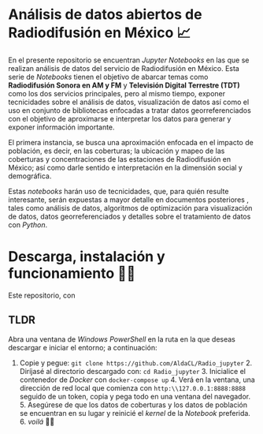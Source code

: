 # Análisis de datos abiertos de Radiodifusión en México 📈

En el presente repositorio se encuentran *Jupyter Notebooks* en las que se realizan análisis de datos del servicio de Radiodifusión en México. Esta serie de *Notebooks* tienen el objetivo de abarcar temas como **Radiodifusión Sonora en AM y FM** y  **Televisión Digital Terrestre (TDT)**  como los dos servicios principales, pero al mismo tiempo, exponer tecnicidades sobre el análisis de datos, visualización de datos así como el uso en conjunto  de bibliotecas enfocadas a tratar datos georreferenciados con el objetivo de aproximarse e interpretar los datos para generar y exponer información importante. 

El primera instancia, se busca una aproximación enfocada en el impacto de población, es decir, en las coberturas; la ubicación y mapeo de las coberturas y concentraciones de las estaciones de Radiodifusión en México; así como darle sentido e interpretación en la dimensión social y demográfica. 

Estas *notebooks* harán uso de tecnicidades, que, para quién resulte interesante, serán expuestas a mayor detalle en documentos posteriores , tales como análisis de datos, algoritmos de optimización para visualización de datos, datos georreferenciados y detalles sobre el tratamiento de datos con *Python*.



# Descarga, instalación y funcionamiento 🐱‍👤

Este repositorio, con

## TLDR
Abra una ventana de *Windows PowerShell* en la ruta en la que deseas descargar e iniciar el entorno; a continuación:

   1. Copie y pegue:  `git clone https://github.com/AldaCL/Radio_jupyter`
    2. Diríjasé al directorio descargado con: `cd Radio_jupyter` 
    3. Inicialice el contenedor de *Docker* con `docker-compose up`
    4. Verá en la ventana, una dirección de red local que comienza con `http:\\127.0.0.1:8888:8888` seguido de un token, copia y pega todo en una ventana del navegador.
    5. Asegúrese  de  que los datos de coberturas y los datos de población se encuentran en su lugar y reinicié el *kernel* de la *Notebook* preferida.
    6. *voilá*  🐱‍🏍
  
